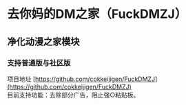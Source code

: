 # 去你妈的DM之家（FuckDMZJ）
## 净化动漫之家模块
### 支持普通版与社区版
项目地址 [https://github.com/cokkeijigen/FuckDMZJ](https://github.com/cokkeijigen/FuckDMZJ)<br>
目前支持功能：去除部分广告，阻止强○粘贴板。
